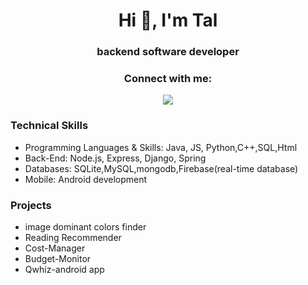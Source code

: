 <h1 align="center">Hi 👋, I'm Tal</h1>
<h3 align="center">backend software developer</h3>

<h3 align="center">Connect with me:</h3>
<p align="center">
<a href="https://linkedin.com/in/tal-hadad-794108162" target="blank"><img src="https://skillicons.dev/icons?i=linkedin"></a>
</p>



<div class="card rounded_edges">
		<div class="lists_container">
		<div class="technical_list_container rounded_edges">
			<h3 class="list_title title">Technical Skills</h3>
			<ul>
			<li><span class="prefix">Programming Languages & Skills: </span>Java, JS, Python,C++,SQL,Html</li>
			<li><span class="prefix">Back-End: </span>Node.js, Express, Django, Spring</li>
			<li><span class="prefix">Databases:</span> SQLite,MySQL,mongodb,Firebase(real-time database)</li>
			<li><span class="prefix">Mobile: </span>Android development</li>
			</ul>
		</div>
		<div class="projects_list_container rounded_edges">
			<h3 class="list_title title">Projects</h3>
			<ul>
			<li>image dominant colors finder</li>
			<li>Reading Recommender</li>
			<li>Cost-Manager</li>
			<li>Budget-Monitor</li>
			<li>Qwhiz-android app</li>
			</ul>
		</div>
		</div>
	</div>
